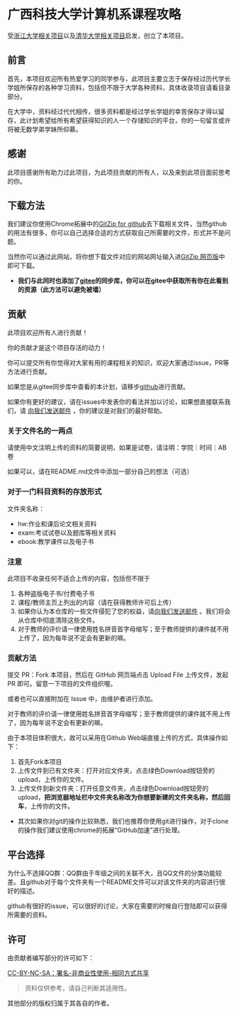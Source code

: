# 广西科技大学计算机系课程攻略

受[浙江大学相关项目](https://github.com/QSCTech/zju-icicles)以及[清华大学相关项目](https://github.com/PKUanonym/REKCARC-TSC-UHT)启发，创立了本项目。

## 前言

首先，本项目欢迎所有热爱学习的同学参与，此项目主要立志于保存经过历代学长学姐所保存的各种学习资料，包括但不限于大学各种资料，具体收录项目请看目录部分。

在大学中，资料经过代代相传，很多资料都是经过学长学姐的幸苦保存才得以留存，此计划希望给所有希望获得知识的人一个存储知识的平台，你的一句留言或许将被无数学弟学妹所仰慕。

## 感谢

此项目感谢所有助力过此项目，为此项目贡献的所有人，以及来到此项目面前思考的你。

## 下载方法

我们建议你使用Chrome拓展中的[GitZip for github](https://chrome.google.com/webstore/detail/gitzip-for-github/ffabmkklhbepgcgfonabamgnfafbdlkn)去下载相关文件，当然github的用法有很多，你可以自己选择合适的方式获取自己所需要的文件，形式并不是问题。

当然你可以通过此网站，将你想下载文件对应的网站网址输入进[GitZip 网页版](https://kinolien.github.io/gitzip/)中即可下载。

* **我们与此同时也添加了[gitee](https://gitee.com/moonandxinxin/GXUST_Go)的同步库，你可以在gitee中获取所有你在此看到的资源（此方法可以避免被墙）**

## 贡献

此项目欢迎所有人进行贡献！

你的贡献才是这个项目存活的动力！

你可以提交所有你觉得对大家有用的课程相关的知识，欢迎大家通过issue，PR等方法进行贡献。

如果您是从gitee同步库中查看的本计划，请移步[github](https://github.com/jaxleof/GXUST_Go)进行贡献。

如果你有更好的建议，请在issues中发表你的看法并加以讨论，如果想直接联系我们，请 [向我们发送邮件](mailto:moonandxinxin@qq.com) ，你的建议是对我们的最好帮助。

### 关于文件名的一两点

请使用中文注明上传的资料的简要说明，如果是试卷，请注明：学院｜时间｜AB卷

如果可以，请在README.md文件中添加一部分自己的想法（可选）

### 对于一门科目资料的存放形式

文件夹名称：

* hw:作业和课后论文相关资料
* exam:考试试卷以及题库等相关资料
* ebook:教学课件以及电子书

### 注意

此项目不收录任何不适合上传的内容，包括但不限于

1. 各种盗版电子书/付费电子书
2. 课程/教师主页上列出的内容（请在获得教师许可后上传）
3. 如果你认为本仓库的一些文件侵犯了您的权益，请[向我们发送邮件](mailto:moonandxinxin@qq.com) 。我们将会从仓库中彻底清除这些文件。
4. 对于教师的评价请一律使用姓名拼音首字母缩写；至于教师提供的课件就不用上传了，因为每年说不定会有更新的嘛。

### 贡献方法

提交 PR：Fork 本项目，然后在 GitHub 网页端点击 Upload File 上传文件，发起 PR 即可。留意一下项目的文件组织喔。

或者也可以直接附加在 Issue 中，由维护者进行添加。

对于教师的评价请一律使用姓名拼音首字母缩写；至于教师提供的课件就不用上传了，因为每年说不定会有更新的嘛。

由于本项目体积很大，故可以采用在Github Web端直接上传的方式，具体操作如下：

1. 首先Fork本项目
2. 上传文件到已有文件夹：打开对应文件夹，点击绿色Download按钮旁的upload，上传你的文件。
3. 上传文件到新文件夹：打开任意文件夹，点击绿色Download按钮旁的upload，**把浏览器地址栏中文件夹名称改为你想要新建的文件夹名称，然后回车**，上传你的文件。

* 其次如果你对git的操作比较熟悉，我们也推荐你使用git进行操作，对于clone的操作我们建议使用chrome的拓展“GitHub加速”进行处理。

## 平台选择

为什么不选择QQ群：QQ群由于年级之间的关联不大，且QQ文件的分类功能较差。且github对于每个文件夹有一个README文件可以对该文件夹的内容进行很好的描述。

github有很好的issue，可以很好的讨论，大家在需要的时候自行登陆即可以获得所需要的资料。

## 许可

由贡献者编写部分的许可如下：

[CC-BY-NC-SA：署名-非商业性使用-相同方式共享](https://creativecommons.org/licenses/by-nc-sa/4.0/deed.zh)

> 资料仅供参考，请自己判断其适用性。

其他部分的版权归属于其各自的作者。
